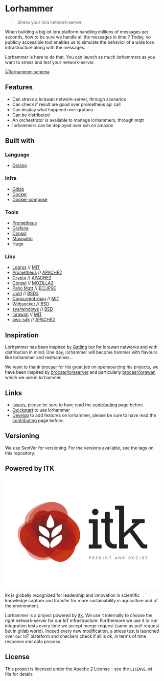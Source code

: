 # Lorhammer

> Stress your lora network-server

When building a big iot lora platform handling millions of messages per seconds, how to be sure we handle all the messages in time ? Today, no publicly accessible tool enables us to simulate the behavior of a wide lora infrastructure along with the messages.

Lorhammer is here to do that. You can launch as much lorhammers as you want to stress and test your network-server.

[![lorhammer-schema](doc/static/images/Lorhammer-schema.png)](doc/static/images/Lorhammer-schema.png)

## Features

* Can stress a lorawan network-server, through scenarios
* Can check if result are good over prometheus api call
* Can display what happend over grafana
* Can be distributed
* An orchestrator is available to manage lorhammers, through mqtt
* lorhammers can be deployed over ssh on amazon

## Built with

### Language
 
* [Golang](https://golang.org/)

### Infra

* [Gitlab](https://gitlab.com/)
* [Docker](https://www.docker.com/)
* [Docker-compose](https://docs.docker.com/compose/)

### Tools

* [Prometheus](https://prometheus.io/)
* [Grafana](https://grafana.com/)
* [Consul](https://www.consul.io/)
* [Mosquitto](https://mosquitto.org/)
* [Hugo](https://gohugo.io/)

### Libs

* [Logrus](github.com/Sirupsen/logrus) // [MIT](https://github.com/sirupsen/logrus/blob/master/LICENSE)
* [Prometheus](github.com/prometheus/client_golang/prometheus) // [APACHE2](https://github.com/prometheus/client_golang/blob/master/LICENSE)
* [Crypto](github.com/jacobsa/crypto) // [APACHE2](https://github.com/jacobsa/crypto/blob/master/LICENSE)
* [Consul](github.com/hashicorp/consul/api) // [MOZILLA2](https://github.com/hashicorp/consul/blob/master/LICENSE)
* [Paho Mqtt](github.com/eclipse/paho.mqtt.golang) // [ECLIPSE](https://github.com/eclipse/paho.mqtt.golang/blob/master/LICENSE)
* [Uuid](github.com/google/uuid) // [BSD3](https://github.com/google/uuid/blob/master/LICENSE)
* [Concurrent-map](github.com/orcaman/concurrent-map) // [MIT](https://github.com/orcaman/concurrent-map/blob/master/LICENSE)
* [Websocket](golang.org/x/net/websocket) // [BSD](https://golang.org/LICENSE)
* [sys/windows](golang.org/x/sys/windows) // [BSD](https://golang.org/LICENSE)
* [lorawan](github.com/brocaar/lorawan) // [MIT](https://github.com/brocaar/lorawan/blob/master/LICENSE)
* [aws-sdk](github.com/aws/aws-sdk-go) // [APACHE2](https://github.com/aws/aws-sdk-go/blob/master/LICENSE.txt)

## Inspiration

Lorhammer has been inspired by [Gatling](http://gatling.io/) but for lorawan networks and with distribution in mind. One day, lorhammer will become hammer with flavours like lorhammer and resthammer...
 
We want to thank [brocaar](https://github.com/brocaar) for his great job on opensourcing his projects, we have been inspired by [brocaar/loraserver](https://github.com/brocaar/loraserver) and particularly [brocaar/lorawan](https://github.com/brocaar/lorawan) which we use in lorhammer.

## Links

* [Issues](https://gitlab.com/itk.fr/lorhammer/issues), please be sure to have read the [contributing](http://lorhammer.team-froggies.fr/contributing/#reporting-bugs) page before.
* [Quickstart](http://lorhammer.team-froggies.fr/quickstart) to use lorhammer
* [Develop](http://lorhammer.team-froggies.fr/develop) to add features on lorhammer, please be sure to have read the [contributing](http://lorhammer.team-froggies.fr/contributing/#code-contribution) page before.

## Versioning

We use SemVer for versioning. For the versions available, see the tags on this repository.

## Powered by ITK

[![itk_logo](doc/static/images/ITK_PredictandDecide.png)](doc/static/images/ITK_PredictandDecide.png)

itk is globally recognized for leadership and innovation in scientific knowledge capture and transfer for more sustainability in agriculture and of the environment.

Lorhammer is a project powered by [itk](http://www.itk.fr/). We use it internally to choose the right network-server for our IoT infrastructure. 
Furthermore we use it to run integration tests every time we accept merge-request (same as pull-request but in gitlab world). 
Indeed every new modification, a stress test is launched over our IoT plateform and checkers check if all is ok, in terms of time response and data process.

## License

This project is licensed under the Apache 2 License - see the `LICENSE.md` file for details